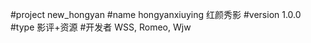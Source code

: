 #project  new_hongyan 
#name     hongyanxiuying  红颜秀影
#version  1.0.0
#type     影评+资源
#开发者   WSS, Romeo, Wjw 

